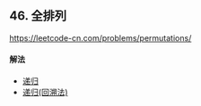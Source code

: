 ## 46. 全排列

https://leetcode-cn.com/problems/permutations/


#### 解法  

* [递归](_1.py)
* [递归(回溯法)](_2.py)



